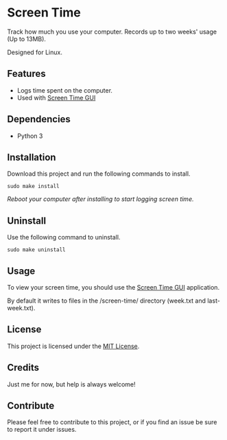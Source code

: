 # Screen Time
Track how much you use your computer. Records up to two weeks' usage (Up to 13MB).

Designed for Linux.

## Features
* Logs time spent on the computer.
* Used with [Screen Time GUI](https://github.com/kylecorry31/ScreenTimeGUI)

## Dependencies
* Python 3

## Installation
Download this project and run the following commands to install.

```shell
sudo make install
```

*Reboot your computer after installing to start logging screen time.*

## Uninstall
Use the following command to uninstall.

```
sudo make uninstall
```

## Usage
To view your screen time, you should use the [Screen Time GUI](https://github.com/kylecorry31/ScreenTimeGUI) application.

By default it writes to files in the /screen-time/ directory (week.txt and last-week.txt).

## License
This project is licensed under the [MIT License](LICENSE).

## Credits
Just me for now, but help is always welcome!

## Contribute
Please feel free to contribute to this project, or if you find an issue be sure to report it under issues.
